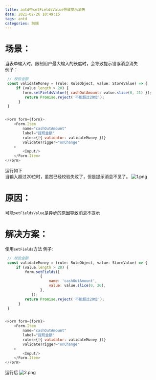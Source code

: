 ```yaml
---
title: antd中setFieldsValue导致提示消失
date: 2021-02-26 10:49:15
tags: antd
categories: 前端
---
```

<script type="text/javascript" src="/js/bai.js"></script>

# 场景：
当表单输入时，限制用户最大输入的长度时，会导致提示错误消息消失  
例子：
```js
 // 校验金额
 const validateMoney = (rule: RuleObject, value: StoreValue) => {
     if (value.length > 20) {
        form.setFieldsValue({ cashOutAmount: value.slice(0, 21) });
         return Promise.reject('不能超过20位');
      }
 }


<Form form={form}>
    <Form.Item
        name="cashOutAmount"
        label="提现金额"
        rules={[{ validator: validateMoney }]}
        validateTrigger="onChange"
    >
        <Input/>
    </Form.Item>
</Form>
```
<!--more-->
运行如下    
当输入超过20位时，虽然已经校验失败了，但是提示消息不见了。
![1.png](1.png)

# 原因：
可能`setFieldsValue`是异步的原因导致消息不提示
# 解决方案：
使用`setFields`方法 
例子:
```js
 // 校验金额
 const validateMoney = (rule: RuleObject, value: StoreValue) => {
     if (value.length > 20) {
         form.setFields([
                {
                    name: 'cashOutAmount',
                    value: value.slice(0, 20),
                },
            ]);
         return Promise.reject('不能超过20位');
      }
 }


<Form form={form}>
    <Form.Item
        name="cashOutAmount"
        label="提现金额"
        rules={[{ validator: validateMoney }]}
        validateTrigger="onChange"
    >
        <Input/>
    </Form.Item>
</Form>
```
运行后
![2.png](2.png)